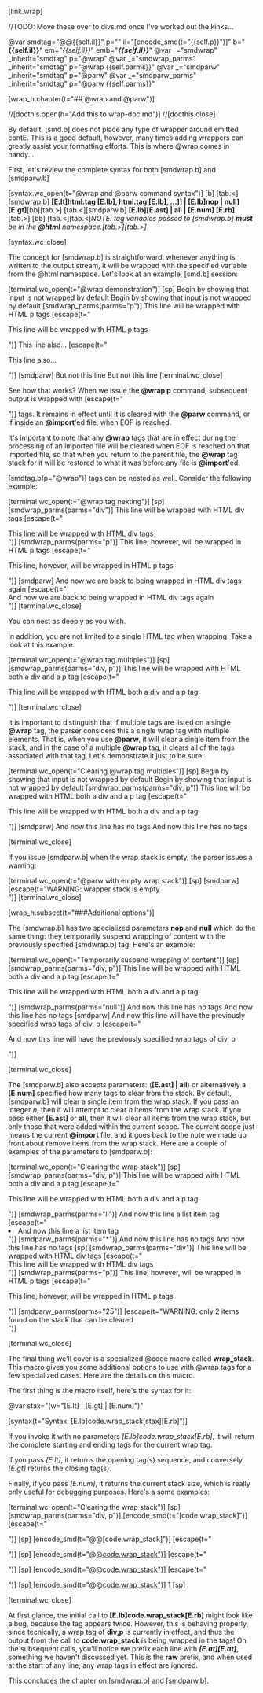 [link.wrap]

//TODO: Move these over to divs.md once I've worked out the kinks...

@var smdtag="@@{{self.il}}" p="" il="[encode_smd(t=\"{{self.p}}\")]" b="**{{self.il}}**" em="*{{self.il}}*" emb="***{{self.il}}***"
@var _="smdwrap" _inherit="smdtag" p="@wrap"
@var _="smdwrap_parms" _inherit="smdtag" p="@wrap {{self.parms}}"
@var _="smdparw" _inherit="smdtag" p="@parw"
@var _="smdparw_parms" _inherit="smdtag" p="@parw {{self.parms}}"


[wrap_h.chapter(t="## @wrap and @parw")]

//[docthis.open(h="Add this to wrap-doc.md")]
//[docthis.close]


By default, [smd.b] does not place any type of wrapper around emitted contE. This is a good default, however, many times adding wrappers can greatly assist your formatting efforts. This is where @wrap comes in handy...

First, let's review the complete syntax for both [smdwrap.b] and [smdparw.b]

[syntax.wc_open(t="@wrap and @parw command syntax")]
    [b]
    [tab.<][smdwrap.b] **[E.lt]html.tag [E.lb], html.tag [E.lb], ...]] | [E.lb]nop | null][E.gt]**[bb][tab.>]
    [tab.<][smdparw.b] **[E.lb][E.ast] | all | [E.num] [E.rb]**[tab.>]
    [bb]
    [tab.<][tab.<]*NOTE: tag variables passed to [smdwrap.b] **must** be in the **@html** namespace.[tab.>][tab.>]*

    
[syntax.wc_close]

The concept for [smdwrap.b] is straightforward: whenever anything is written to the output stream, it will be wrapped with the specified variable from the @html namespace. Let's look at an example, [smd.b] session:

[terminal.wc_open(t="@wrap demonstration")]
[sp]
Begin by showing that input is not wrapped by default
Begin by showing that input is not wrapped by default
[smdwrap_parms(parms="p")]
This line will be wrapped with HTML p tags
[escape(t="<p>This line will be wrapped with HTML p tags</p>")]
This line also...
[escape(t="<p>This line also...</p>")]
[smdparw]
But not this line
But not this line
[terminal.wc_close]

See how that works? When we issue the **@wrap p** command, subsequent output is wrapped with [escape(t="<p></p>")] tags. It remains in effect until it is cleared with the **@parw** command, or if inside an **@import**'ed file, when EOF is reached.

It's important to note that any **@wrap** tags that are in effect during the processing of an imported file will be cleared when EOF is reached on that imported file, so that when you return to the parent file, the **@wrap** tag stack for it will be restored to what it was before any file is **@import**'ed.

[smdtag.b(p="@wrap")] tags can be nested as well. Consider the following example:

[terminal.wc_open(t="@wrap tag nexting")]
[sp]
[smdwrap_parms(parms="div")]
This line will be wrapped with HTML div tags
[escape(t="<div>This line will be wrapped with HTML div tags</div>")]
[smdwrap_parms(parms="p")]
This line, however, will be wrapped in HTML p tags
[escape(t="<p>This line, however, will be wrapped in HTML p tags</p>")]
[smdparw]
And now we are back to being wrapped in HTML div tags again
[escape(t="<div>And now we are back to being wrapped in HTML div tags again</div>")]
[terminal.wc_close]

You can nest as deeply as you wish.

In addition, you are not limited to a single HTML tag when wrapping. Take a look at this example:

[terminal.wc_open(t="@wrap tag multiples")]
[sp]
[smdwrap_parms(parms="div, p")]
This line will be wrapped with HTML both a div and a p tag
[escape(t="<div><p>This line will be wrapped with HTML both a div and a p tag</p></div>")]
[terminal.wc_close]

It is important to distinguish that if multiple tags are listed on a single **@wrap** tag, the parser considers this a single wrap tag with multiple elements. That is, when you use **@parw**, it will clear a single item from the stack, and in the case of a multiple **@wrap** tag, it clears all of the tags associated with that tag. Let's demonstrate it just to be sure:

[terminal.wc_open(t="Clearing @wrap tag multiples")]
[sp]
Begin by showing that input is not wrapped by default
Begin by showing that input is not wrapped by default
[smdwrap_parms(parms="div, p")]
This line will be wrapped with HTML both a div and a p tag
[escape(t="<div><p>This line will be wrapped with HTML both a div and a p tag</p></div>")]
[smdparw]
And now this line has no tags
And now this line has no tags

[terminal.wc_close]

If you issue [smdparw.b] when the wrap stack is empty, the parser issues a warning:

[terminal.wc_open(t="@parw with empty wrap stack")]
[sp]
[smdparw]
[escape(t="WARNING: wrapper stack is empty<br />")]
[terminal.wc_close]

[wrap_h.subsect(t="###Additional options")]

The [smdwrap.b] has two specialized parameters **nop** and **null** which do the same thing: they temporarily suspend wrapping of content with the previously specified [smdwrap.b] tag. Here's an example:

[terminal.wc_open(t="Temporarily suspend wrapping of content")]
[sp]
[smdwrap_parms(parms="div, p")]
This line will be wrapped with HTML both a div and a p tag
[escape(t="<div><p>This line will be wrapped with HTML both a div and a p tag</p></div>")]
[smdwrap_parms(parms="null")]
And now this line has no tags
And now this line has no tags
[smdparw]
And now this line will have the previously specified wrap tags of div, p
[escape(t="<div><p>And now this line will have the previously specified wrap tags of div, p</p></div>")]

[terminal.wc_close]

The [smdparw.b] also accepts parameters: (**[E.ast] | all**) or alternatively a **[E.num]** specified how many tags to clear from the stack. By default, [smdparw.b] will clear a single item from the wrap stack. If you pass an integer *n*, then it will attempt to clear *n* items from the wrap stack. If you pass either **[E.ast]** or **all**, then it will clear all items from the wrap stack, but only those that were added within the current scope. The current scope just means the current **@import** file, and it goes back to the note we made up front about remove items from the wrap stack. Here are a couple of examples of the parameters to [smdparw.b]:

[terminal.wc_open(t="Clearing the wrap stack")]
[sp]
[smdwrap_parms(parms="div, p")]
This line will be wrapped with HTML both a div and a p tag
[escape(t="<div><p>This line will be wrapped with HTML both a div and a p tag</p></div>")]
[smdwrap_parms(parms="li")]
And now this line a list item tag
[escape(t="<li>And now this line a list item tag</li>")]
[smdparw_parms(parms="*")]
And now this line has no tags
And now this line has no tags
[sp]
[smdwrap_parms(parms="div")]
This line will be wrapped with HTML div tags
[escape(t="<div>This line will be wrapped with HTML div tags</div>")]
[smdwrap_parms(parms="p")]
This line, however, will be wrapped in HTML p tags
[escape(t="<p>This line, however, will be wrapped in HTML p tags</p>")]
[smdparw_parms(parms="25")]
[escape(t="WARNING: only 2 items found on the stack that can be cleared<br />")]

[terminal.wc_close]

The final thing we'll cover is a specialized @code macro called **wrap_stack**. This macro gives you some additional options to use with @wrap tags for a few specialized cases. Here are the details on this macro.

The first thing is the macro itself, here's the syntax for it:

@var stax="(w=\"[E.lt] | [E.gt] | [E.num]\")"

[syntax(t="Syntax: [E.lb]code.wrap_stack[stax][E.rb]")]

If you invoke it with no parameters *[E.lb]code.wrap_stack[E.rb]*, it will return the complete starting and ending tags for the current wrap tag. 

If you pass *[E.lt]*, it returns the opening tag(s) sequence, and conversely, *[E.gt]* returns the closing tag(s).

Finally, if you pass *[E.num]*, it returns the current stack size, which is really only useful for debugging purposes. Here's a some examples:

[terminal.wc_open(t="Clearing the wrap stack")]
[sp]
[smdwrap_parms(parms="div, p")]
[encode_smd(t="[code.wrap_stack]")]
[escape(t="<div><p><div><p></p></div></p></div>")]
[sp]
[encode_smd(t="@@[code.wrap_stack]")]
[escape(t="<div><p></p></div>")]
[sp]
[encode_smd(t="@@[code.wrap_stack")](w="[E.lt]")]
[escape(t="<div><p>")]
[sp]
[encode_smd(t="@@[code.wrap_stack")](w="[E.gt]")]
[escape(t="</p></div>")]
[sp]
[encode_smd(t="@@[code.wrap_stack")](w="[E.num]")]
1
[sp]

[terminal.wc_close]

At first glance, the initial call to **[E.lb]code.wrap_stack[E.rb]** might look like a bug, because the tag appears twice. However, this is behaving properly, since tecnically, a wrap tag of **div,p** is currently in effect, and thus the output from the call to **code.wrap_stack** is being wrapped in the tags! On the subsequent calls, you'll notice we prefix each line with ***[E.at][E.at]***, something we haven't discussed yet. This is the **raw** prefix, and when used at the start of any line, any wrap tags in effect are ignored.

This concludes the chapter on [smdwrap.b] and [smdparw.b].

